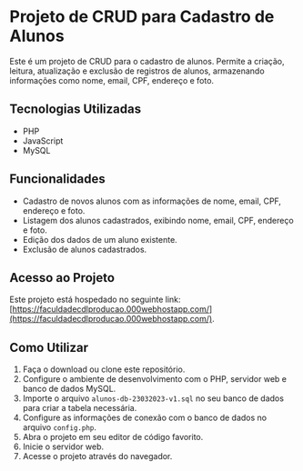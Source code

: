 # Projeto de CRUD para Cadastro de Alunos

Este é um projeto de CRUD para o cadastro de alunos. Permite a criação, leitura, atualização e exclusão de registros de alunos, armazenando informações como nome, email, CPF, endereço e foto.

## Tecnologias Utilizadas

- PHP
- JavaScript
- MySQL

## Funcionalidades

- Cadastro de novos alunos com as informações de nome, email, CPF, endereço e foto.
- Listagem dos alunos cadastrados, exibindo nome, email, CPF, endereço e foto.
- Edição dos dados de um aluno existente.
- Exclusão de alunos cadastrados.

## Acesso ao Projeto

Este projeto está hospedado no seguinte link: [https://faculdadecdlproducao.000webhostapp.com/](https://faculdadecdlproducao.000webhostapp.com/).

## Como Utilizar

1. Faça o download ou clone este repositório.
2. Configure o ambiente de desenvolvimento com o PHP, servidor web e banco de dados MySQL.
3. Importe o arquivo `alunos-db-23032023-v1.sql` no seu banco de dados para criar a tabela necessária.
4. Configure as informações de conexão com o banco de dados no arquivo `config.php`.
5. Abra o projeto em seu editor de código favorito.
6. Inicie o servidor web.
7. Acesse o projeto através do navegador.

